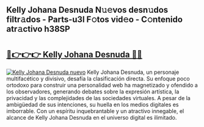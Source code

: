 ## Kelly Johana Desnuda N𝚞𝚎vos desn𝚞dos filtr𝚊dos - Parts-u3l F𝚘tos vid𝚎o - C𝚘ntenido atr𝚊ctivo h38SP

# <h2><a href="http://mb8mc4.tromn.icu/?c=Kelly+Johana+Desnuda">🔗👉👉👉 Kelly Johana Desnuda 🔗🔗</a></h2>

[![Kelly Johana Desnuda nuevo](https://i.imgur.com/pEAQMta.gif)](http://mb8mc4.tromn.icu/?c=Kelly+Johana+Desnuda)
Kelly Johana Desnuda, un personaje multifacético y divisivo, desafía la clasificación directa. Su enfoque poco ortodoxo para construir una personalidad web ha magnetizado y ofendido a los observadores, generando debates sobre la expresión artística, la privacidad y las complejidades de las sociedades virtuales. A pesar de la ambigüedad de sus intenciones, su huella en los medios digitales es imborrable. Con un espíritu inquebrantable y un atractivo innegable, el alcance de Kelly Johana Desnuda en el universo digital es ilimitado.

